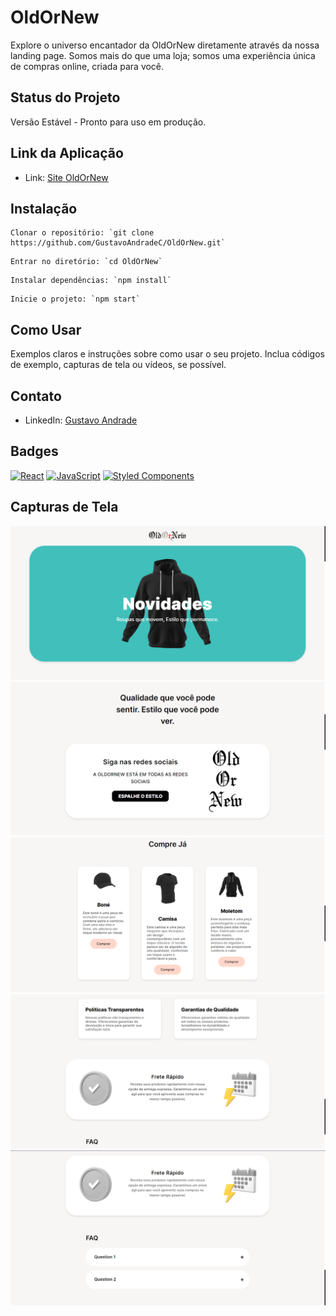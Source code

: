 # OldOrNew

Explore o universo encantador da OldOrNew diretamente através da nossa landing page. Somos mais do que uma loja; somos uma experiência única de compras online, criada para você.

## Status do Projeto

Versão Estável - Pronto para uso em produção.

## Link da Aplicação

- Link: [Site OldOrNew](https://oldornew.vercel.app)

## Instalação
```
Clonar o repositório: `git clone https://github.com/GustavoAndradeC/OldOrNew.git`
```

```
Entrar no diretório: `cd OldOrNew`
```

```
Instalar dependências: `npm install`
```

```
Inicie o projeto: `npm start`
```


## Como Usar

Exemplos claros e instruções sobre como usar o seu projeto. Inclua códigos de exemplo, capturas de tela ou vídeos, se possível.

## Contato

- LinkedIn: [Gustavo Andrade](https://www.linkedin.com/in/gustavoandradec/)

## Badges

[![React](https://img.shields.io/badge/react-%2320232a.svg?style=for-the-badge&logo=react&logoColor=%2361DAFB)](https://reactjs.org/)
[![JavaScript](https://img.shields.io/badge/javascript-%23323330.svg?style=for-the-badge&logo=javascript&logoColor=%23F7DF1E)](https://developer.mozilla.org/en-US/docs/Web/JavaScript)
[![Styled Components](https://img.shields.io/badge/styled--components-DB7093?style=for-the-badge&logo=styled-components&logoColor=white)](https://styled-components.com/)

## Capturas de Tela

![](/README%20Img/Div1.png)
![](/README%20Img/Div2.png)
![](/README%20Img/Div3.png)
![](/README%20Img/Div4.png)
![](/README%20Img/Div5.png)
